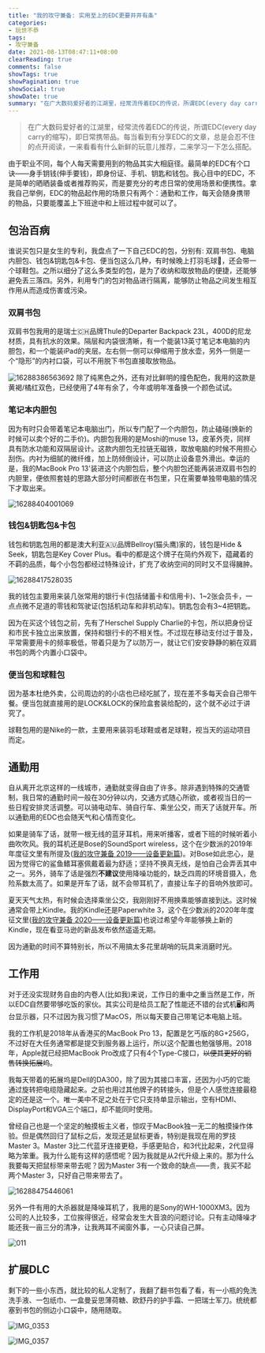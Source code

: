 ```yaml
---
title: "我的攻守兼备: 实用至上的EDC更要井井有条"
categories:
- 玩世不恭
tags:
- 攻守兼备
date: 2021-08-13T08:47:11+08:00
clearReading: true
comments: false
showTags: true
showPagination: true
showSocial: true
showDate: true
summary: "在广大数码爱好者的江湖里，经常流传着EDC的传说，所谓EDC(every day carry的缩写)，即日常携带品。每当看到有分享EDC的文章，总是会忍不住的点开阅读，一来看看有什么新鲜的玩意儿推荐，二来学习一下怎么搭配。"
---
```


> 在广大数码爱好者的江湖里，经常流传着EDC的传说，所谓EDC(every day carry的缩写)，即日常携带品。每当看到有分享EDC的文章，总是会忍不住的点开阅读，一来看看有什么新鲜的玩意儿推荐，二来学习一下怎么搭配。

由于职业不同，每个人每天需要用到的物品其实大相庭径。最简单的EDC有个口诀——身手钥钱(伸手要钱)，即身份证、手机、钥匙和钱包。我心目中的EDC，不是简单的晒晒装备或者推荐购买，而是要充分的考虑日常的使用场景和便携性。拿我自己举例，EDC的物品起作用的场景只有两个：通勤和工作，每天会随身携带的物品，只要能覆盖上下班途中和上班过程中就可以了。

## 包治百病

谁说买包只是女生的专利，我盘点了一下自己EDC的包，分别有: 双肩书包、电脑内胆包、钱包&钥匙包&卡包、便当包这么几种，有时候晚上打羽毛球🏸️，还会带一个球鞋包。之所以细分了这么多类型的包，是为了收纳和取放物品的便捷，还能够避免丢三落四。另外，利用专门的包对物品进行隔离，能够防止物品之间发生相互作用从而造成伤害或污染。

### 双肩书包

双肩书包我用的是瑞士🇨🇭品牌Thule的Departer Backpack 23L，400D的尼龙材质，具有抗水的效果。隔层和内袋很清晰，有一个能装13英寸笔记本电脑的内胆包，和一个能装iPad的夹层。左右侧一侧可以伸缩用于放水壶，另外一侧是一个“隐形”的内衬口袋，可以不用脱下书包直接取放物品。

![16288386563692](https://cdn.jsdelivr.net/gh/copperfield-dev/picture_bed@master/uPic/16288386563692.jpg)
除了纯黑色之外，还有对比鲜明的撞色配色，我用的这款是黄褐/橘红双色，已经使用了4年有余了，今年或明年准备换一个颜色试试。

### 笔记本内胆包

因为有时只会带着笔记本电脑出门，所以专门配了一个内胆包，防止磕碰(换新的时候可以卖个好的二手价)。内胆包我用的是Moshi的muse 13，皮革外壳，同样具有防水功能和双隔层设计。这款内胆包无拉链无磁铁，取放电脑的时候不用担心刮伤。内衬为细腻的微纤维，加上防倾倒设计，可以防止设备意外滑出。幸运的是，我的MacBook Pro 13'装进这个内胆包后，整个内胆包还能再装进双肩书包的内胆里，便依照套娃的思路大部分时间都嵌在书包里，只在需要单独带电脑的情况下才取出来。

![16288404001069](https://cdn.jsdelivr.net/gh/copperfield-dev/picture_bed@master/uPic/16288404001069.jpg)

### 钱包&钥匙包&卡包

钱包和钥匙包用的都是澳大利亚🇦🇺品牌Bellroy(猫头鹰)家的，钱包是Hide & Seek，钥匙包是Key Cover Plus。看中的都是这个牌子在简约外观下，蕴藏着的不羁的品质，每个小包包都经过特殊设计，扩充了收纳空间的同时又不显得臃肿。

![16288417528035](https://cdn.jsdelivr.net/gh/copperfield-dev/picture_bed@master/uPic/16288417528035.jpg)

我的钱包主要用来装几张常用的银行卡(包括储蓄卡和信用卡)、1~2张会员卡，一点点微不足道的零钱和驾驶证(包括机动车和非机动车)。钥匙包会有3~4把钥匙。

因为在买这个钱包之前，先有了Herschel Supply Charlie的卡包，所以把身份证和市民卡独立出来放置，保持和银行卡的不相关性。不过现在移动支付过于普及，平常需要用卡的频率极低，带着只是为了以防万一，就让它们安安静静的躺在双肩书包的两个内置小口袋中。

### 便当包和球鞋包

因为基本杜绝外卖，公司周边的的小店也已经吃腻了，现在差不多每天会自己带午餐。便当包就直接用的是LOCK&LOCK的保险盒套装给配的，这个就不必过于讲究了。

球鞋包用的是Nike的一款，主要用来装羽毛球鞋或者足球鞋，视当天的运动项目而定。

## 通勤用

自从离开北京这样的一线城市，通勤就变得自由了许多。除非遇到特殊的交通管制，我日常的通勤时间一般在30分钟以内，交通方式随心所欲，或者视当日的一些日程安排灵活调整。可以骑电动车、骑自行车、乘坐公交，雨天了话就开车。所以通勤用的EDC也会随天气和心情而变化。

如果是骑车了话，就带一根无线的蓝牙耳机，用来听播客，或者下班的时候听着小曲吹吹风。我的耳机还是Bose的SoundSport wireless，这个在少数派的2019年年度征文里有所提及([我的攻守兼备 2019——设备更新篇](https://sspai.com/post/58558))。对Bose如此忠心，是因为觉得它的鲨鱼鳍耳塞佩戴着最为舒适；坚持不换真无线，是怕自己会弄丢其中之一。另外，骑车了话是强烈**不建议**使用降噪功能的，缺乏四周的环境音摄入，危险系数太高了。如果是开车了话，就不会带耳机了，直接让车子的音响外放即可。

夏天天气太热，有时候会选择乘坐公交，我刚刚好不用换乘能够直接到达。这时候通常会带上Kindle。我的Kindle还是Paperwhite 3，这个在少数派的2020年年度征文里([我的攻守兼备 2020——设备更新篇](https://sspai.com/post/65204))也说过希望今年能够换上新的Kindle，现在看亚马逊的新品发布依然遥遥无期。

因为通勤的时间不算特别长，所以不用搞太多花里胡哨的玩具来消磨时光。

## 工作用

对于还没实现财务自由的内卷人(比如我)来说，工作日的重中之重当然是工作，所以EDC自然要带够吃饭的家伙。其实公司是给员工配了性能还不错的台式机🖥️和两台显示器，只不过因为我习惯了MacOS，所以每天要自己带笔记本电脑上班。

我的工作机是2018年从香港买的MacBook Pro 13，配置是乞丐版的8G+256G，不过好在大任务通常都是提交到服务器上运行，所以这个配置也勉强够用。2018年，Apple就已经把MacBook Pro改成了只有4个Type-C接口，~~以便其更好的销售转换拓展坞~~。

我每天带着的拓展坞是Dell的DA300，除了因为其接口丰富，还因为小巧的它能通过旋转把电缆隐藏起来。之前也用过其他牌子的转接头，但是个人感觉连接最稳定的还是这一个。唯一美中不足之处在于它只支持单显示输出，空有HDMI、DisplayPort和VGA三个端口，却不能同时使用。

曾经自己也是一个坚定的触摸板主义者，惊叹于MacBook独一无二的触摸操作体验。但是偶然回归了鼠标之后，发现还是鼠标更香，特别是我现在用的罗技Master 3。Master 3比二代蓝牙连接更稳，手感更贴合，和3代比起来，2代显得略为笨重。我为什么能有这样的感悟呢？因为我就是从2代升级上来的。那为什么我要每天把鼠标带来带去呢？因为Master 3有一个致命的缺点——贵，我买不起两个Master 3，只好自己带来带去了。

![16288475446061](https://cdn.jsdelivr.net/gh/copperfield-dev/picture_bed@master/uPic/16288475446061.jpg)

另外一件有用的大杀器就是降噪耳机了，我用的是Sony的WH-1000XM3。因为公司的人比较多，工位挨得很近，经常会发生大音浪的问题讨论。只有主动降噪才能还我一亩三分的清净，让我两耳不闻窗外事，一心只读自己屏。

![011](https://cdn.jsdelivr.net/gh/copperfield-dev/picture_bed@master/uPic/011.jpg)

## 扩展DLC

剩下的一些小东西，就比较的私人定制了，我翻了翻书包看了看，有一小瓶的免洗洗手液、一包纸巾、一盒曼妥思薄荷糖、欧舒丹的护手霜、一把瑞士军刀。统统都塞到书包的侧边小口袋中，随用随取。

![IMG_0353](https://cdn.jsdelivr.net/gh/copperfield-dev/picture_bed@master/uPic/IMG_0353.jpeg)

![IMG_0357](https://cdn.jsdelivr.net/gh/copperfield-dev/picture_bed@master/uPic/IMG_0357.jpeg)

